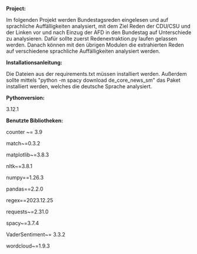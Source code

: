 **Project:**

Im folgenden Projekt werden Bundestagsreden eingelesen und auf sprachliche Auffälligkeiten analysiert, mit dem Ziel Reden der CDU/CSU und der Linken vor und nach Einzug der AFD in den Bundestag auf Unterschiede zu analysieren. 
Dafür sollte zuerst Redenextraktion.py laufen gelassen werden.
Danach können mit den übrigen Modulen die extrahierten Reden auf verschiedene sprachliche Auffälligkeiten analysiert werden.


**Installationsanleitung:**

Die Dateien aus der requirements.txt müssen installiert werden. 
Außerdem sollte mittels "python -m spacy download de_core_news_sm" das Paket installiert werden, welches die deutsche Sprache analysiert.



**Pythonversion:** 

3.12.1


**Benutzte Bibliotheken:**

counter ~= 3.9

match~=0.3.2

matplotlib~=3.8.3

nltk~=3.8.1

numpy==1.26.3

pandas==2.2.0

regex==2023.12.25

requests~=2.31.0

spacy~=3.7.4

VaderSentiment~= 3.3.2

wordcloud~=1.9.3



